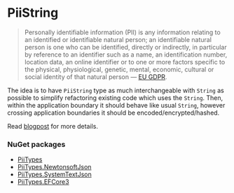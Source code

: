 # PiiString

> Personally identifiable information (PII) is any information relating to an identified or identifiable natural person; an identifiable natural person is one who can be identified, directly or indirectly, in particular by reference to an identifier such as a name, an identification number, location data, an online identifier or to one or more factors specific to the physical, physiological, genetic, mental, economic, cultural or social identity of that natural person — [EU GDPR](https://www.privacy-regulation.eu/en/article-4-definitions-GDPR.htm).

The idea is to have `PiiString` type as much interchangeable with `String` as possible to simplify refactoring existing code which uses the `String`. Then, within the application boundary it should behave like usual `String`, however crossing application boundaries it should be encoded/encrypted/hashed.

Read [blogpost](https://gaevoy.com/2022/03/18/personally-identifiable-information-data-types.html) for more details.

### NuGet packages

* [PiiTypes](https://www.nuget.org/packages/PiiTypes/)
* [PiiTypes.NewtonsoftJson](https://www.nuget.org/packages/PiiTypes.NewtonsoftJson/)
* [PiiTypes.SystemTextJson](https://www.nuget.org/packages/PiiTypes.SystemTextJson/)
* [PiiTypes.EFCore3](https://www.nuget.org/packages/PiiTypes.EFCore3/)
